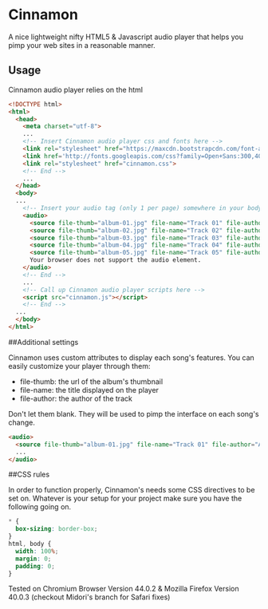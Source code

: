 # Cinnamon
A nice lightweight nifty HTML5 &amp; Javascript audio player that helps you pimp your web sites in a reasonable manner.

## Usage
Cinnamon audio player relies on the html <audio> tag to create a player with its features. It is easy yo setup in 3 steps: all you have to do is to copy the files in your project directory and setup the proper tags. First include the fonts in your html head then import Cinnamon's CSS file. Then create an audio tag with as many sources as you want. Don't forget to fill Cinnamon's custom attributes (see additional settings). Finally call up Cinnamon's scripts before closing your body tag. Nothing more, your player is fixed down the page.

```html
<!DOCTYPE html>
<html>
  <head>
    <meta charset="utf-8">
    ...
    <!-- Insert Cinnamon audio player css and fonts here -->
    <link rel="stylesheet" href="https://maxcdn.bootstrapcdn.com/font-awesome/4.4.0/css/font-awesome.min.css">
    <link href='http://fonts.googleapis.com/css?family=Open+Sans:300,400,600,700' rel='stylesheet' type='text/css'>
    <link rel="stylesheet" href="cinnamon.css">
    <!-- End -->
    ...
  </head>
  <body>
  ...
    <!-- Insert your audio tag (only 1 per page) somewhere in your body -->
    <audio>
      <source file-thumb="album-01.jpg" file-name="Track 01" file-author="Author 01" src="demo1.mp3" type="audio/mpeg">
      <source file-thumb="album-02.jpg" file-name="Track 02" file-author="Author 02" src="demo2.mp3" type="audio/mpeg">
      <source file-thumb="album-03.jpg" file-name="Track 03" file-author="Author 03" src="demo3.mp3" type="audio/mpeg">
      <source file-thumb="album-04.jpg" file-name="Track 04" file-author="Author 04" src="demo4.mp3" type="audio/mpeg">
      <source file-thumb="album-05.jpg" file-name="Track 05" file-author="Author 05" src="acdc.ogg" type="audio/ogg">
      Your browser does not support the audio element.
    </audio>
    <!-- End -->
    ...
    <!-- Call up Cinnamon audio player scripts here -->
    <script src="cinnamon.js"></script>
    <!-- End -->
  ...
  </body>
</html>
```
##Additional settings

Cinnamon uses custom attributes to display each song's features. You can easily customize your player through them:

* file-thumb: the url of the album's thumbnail
* file-name: the title displayed on the player
* file-author: the author of the track

Don't let them blank. They will be used to pimp the interface on each song's change.

```html
<audio>
  <source file-thumb="album-01.jpg" file-name="Track 01" file-author="Author 01" src="demo1.mp3" type="audio/mpeg">
  ...
</audio>
```

##CSS rules

In order to function properly, Cinnamon's needs some CSS directives to be set on. Whatever is your setup for your project make sure you have the following going on.

```css
* {
  box-sizing: border-box;
}
html, body {
  width: 100%;
  margin: 0;
  padding: 0;
}
```
Tested on Chromium Browser Version 44.0.2 & Mozilla Firefox Version 40.0.3 (checkout Midori's branch for Safari fixes)
